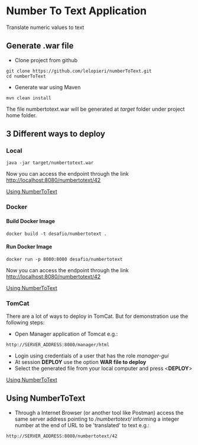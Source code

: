 # Number To Text Application
Translate numeric values to text

## Generate .war file

- Clone project from github
```
git clone https://github.com/lelopieri/numberToText.git
cd numberToText
``` 

- Generate war using Maven
```
mvn clean install
``` 

The file numbertotext.war will be generated at _target_ folder under project home folder.

## 3 Different ways to deploy
 
### Local
```
java -jar target/numbertotext.war
``` 
Now you can access the endpoint through the link <a href="http://localhost:8080/numbertotext/42" target="_blank">http://localhost:8080/numbertotext/42</a>

[Using NumberToText](#using-numbertotext)

### Docker 

#### Build Docker Image
```
docker build -t desafio/numbertotext .
``` 

#### Run Docker Image
```
docker run -p 8080:8080 desafio/numbertotext
``` 
Now you can access the endpoint through the link <a href="http://localhost:8080/numbertotext/42" target="_blank">http://localhost:8080/numbertotext/42</a>

[Using NumberToText](#using-numbertotext)

### TomCat
There are a lot of ways to deploy in TomCat. But for demonstration use the following steps:

- Open Manager application of Tomcat e.g.:
```
http://SERVER_ADDRESS:8080/manager/html
```

- Login using credentials of a user that has the role _manager-gui_
- At session __DEPLOY__ use the option __WAR file to deploy__
- Select the generated file from your local computer and press \<__DEPLOY__\>

[Using NumberToText](#using-numbertotext)

## Using NumberToText
- Through a Internet Browser (or another tool like Postman)  access the same server address pointing to _/numbertotext/_ informing a integer number at the end of URL to be 'translated' to text e.g.:
```
http://SERVER_ADDRESS:8080/numbertotext/42
```


